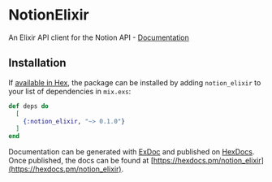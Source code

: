 # NotionElixir

An Elixir API client for the Notion API - [Documentation][notion-api-docs]


## Installation

If [available in Hex](https://hex.pm/docs/publish), the package can be installed
by adding `notion_elixir` to your list of dependencies in `mix.exs`:

```elixir
def deps do
  [
    {:notion_elixir, "~> 0.1.0"}
  ]
end
```

Documentation can be generated with [ExDoc](https://github.com/elixir-lang/ex_doc)
and published on [HexDocs](https://hexdocs.pm). Once published, the docs can
be found at [https://hexdocs.pm/notion_elixir](https://hexdocs.pm/notion_elixir).


[notion-api-docs]: https://developers.notion.com/reference/intro
